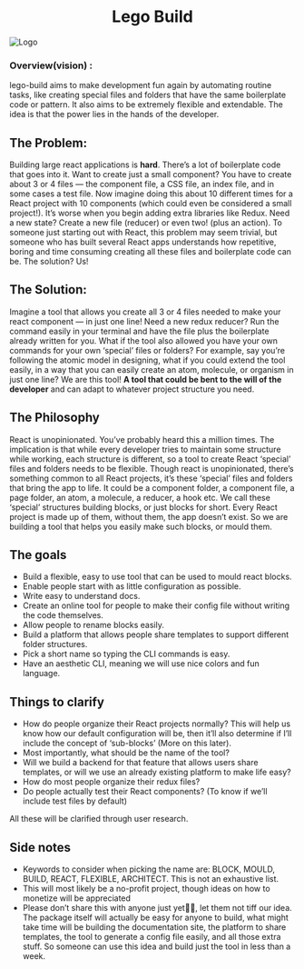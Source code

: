 <h1 align="center">Lego Build</h1>

<img src="https://honeysuckle-seat-ff8.notion.site/image/https%3A%2F%2Fs3-us-west-2.amazonaws.com%2Fsecure.notion-static.com%2F52c65f85-50f8-41c0-a2b9-5395121cd471%2FNotionIcon.png?table=block&id=c70fed83-ed58-441c-8e20-1e59f04d0578&spaceId=4d429720-3a01-4110-bdd0-27238aaec84d&width=250&userId=&cache=v2" align="center" alt="Logo" />

### Overview(vision) :
lego-build aims to make development fun again by automating routine tasks, like creating special files and folders that have the same boilerplate code or pattern. It also aims to be extremely flexible and extendable. The idea is that the power lies in the hands of the developer.

## The Problem:
Building large react applications is **hard**. There’s a lot of boilerplate code that goes into it. Want to create just a small component? You have to create about 3 or 4 files — the component file, a CSS file, an index file, and in some cases a test file. Now imagine doing this about 10 different times for a React project with 10 components (which could even be considered a small project!). It’s worse when you begin adding extra libraries like Redux. Need a new state? Create a new file (reducer) or even two! (plus an action). To someone just starting out with React, this problem may seem trivial, but someone who has built several React apps understands how repetitive, boring and time consuming creating all these files and boilerplate code can be. The solution? Us!

## The Solution:
Imagine a tool that allows you create all 3 or 4 files needed to make your react component — in just one line! Need a new redux reducer? Run the command easily in your terminal and have the file plus the boilerplate already written for you. What if the tool also allowed you have your own commands for your own ‘special’ files or folders? For example, say you’re following the atomic model in designing, what if you could extend the tool easily, in a way that you can easily create an atom, molecule, or organism in just one line? We are this tool! **A tool that could be bent to the will of the developer** and can adapt to whatever project structure you need.

## The Philosophy
React is unopinionated. You’ve probably heard this a million times. The implication is that while every developer tries to maintain some structure while working, each structure is different, so a tool to create React ‘special’ files and folders needs to be flexible. Though react is unopinionated, there’s something common to all React projects, it’s these ‘special’ files and folders that bring the app to life. It could be a component folder, a component file, a page folder, an atom, a molecule, a reducer, a hook etc. We call these ‘special’ structures building blocks, or just blocks for short. Every React project is made up of them, without them, the app doesn’t exist. So we are building a tool that helps you easily make such blocks, or mould them.

## The goals

- Build a flexible, easy to use tool that can be used to mould react blocks.
- Enable people start with as little configuration as possible.
- Write easy to understand docs.
- Create an online tool for people to make their config file without writing the code themselves.
- Allow people to rename blocks easily.
- Build a platform that allows people share templates to support different folder structures.
- Pick a short name so typing the CLI commands is easy.
- Have an aesthetic CLI, meaning we will use nice colors and fun language.

## Things to clarify

- How do people organize their React projects normally? This will help us know how our default configuration will be, then it’ll also determine if I’ll include the concept of ‘sub-blocks’ (More on this later).
- Most importantly, what should be the name of the tool?
- Will we build a backend for that feature that allows users share templates, or will we use an already existing platform to make life easy?
- How do most people organize their redux files?
- Do people actually test their React components? (To know if we’ll include test files by default)

 All these will be clarified through user research.
 
## Side notes
- Keywords to consider when picking the name are: BLOCK, MOULD, BUILD, REACT, FLEXIBLE, ARCHITECT. This is not an exhaustive list.
- This will most likely be a no-profit project, though ideas on how to monetize will be appreciated
- Please don’t share this with anyone just yet🤲🏾, let them not tiff our idea. The package itself will actually be easy for anyone to build, what might take time will be building the documentation site, the platform to share templates, the tool to generate a config file easily, and all those extra stuff. So someone can use this idea and build just the tool in less than a week.



